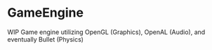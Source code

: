 # GameEngine

WIP Game engine utilizing OpenGL (Graphics), OpenAL (Audio), and eventually Bullet (Physics)
